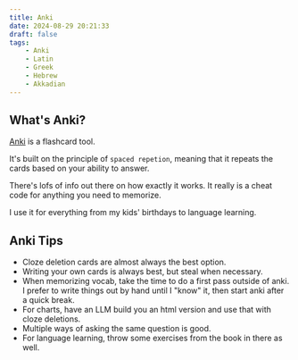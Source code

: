 ```yaml
---
title: Anki
date: 2024-08-29 20:21:33
draft: false
tags:
    - Anki
    - Latin
    - Greek
    - Hebrew
    - Akkadian
---
```


## What's Anki?

[Anki](https://apps.ankiweb.net) is a flashcard tool. 

It's built on the principle of `spaced repetion`, meaning that it repeats the cards based on your ability to answer.

There's lofs of info out there on how exactly it works. It really is a cheat code for anything you need to memorize.

I use it for everything from my kids' birthdays to language learning.

## Anki Tips

- Cloze deletion cards are almost always the best option.
- Writing your own cards is always best, but steal when necessary.
- When memorizing vocab, take the time to do a first pass outside of anki. I prefer to write things out by hand until I "know" it, then start anki after a quick break.
- For charts, have an LLM build you an html version and use that with cloze deletions.
- Multiple ways of asking the same question is good.
- For language learning, throw some exercises from the book in there as well.


